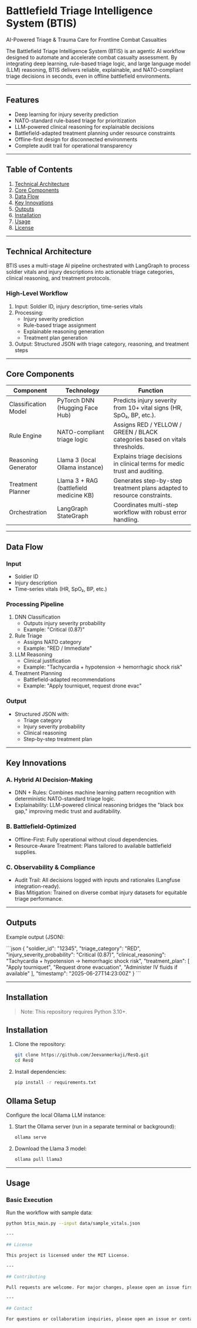 # Battlefield Triage Intelligence System (BTIS)

AI-Powered Triage & Trauma Care for Frontline Combat Casualties

The Battlefield Triage Intelligence System (BTIS) is an agentic AI workflow designed to automate and accelerate combat casualty assessment. By integrating deep learning, rule-based triage logic, and large language model (LLM) reasoning, BTIS delivers reliable, explainable, and NATO-compliant triage decisions in seconds, even in offline battlefield environments.

---

## Features

- Deep learning for injury severity prediction
- NATO-standard rule-based triage for prioritization
- LLM-powered clinical reasoning for explainable decisions
- Battlefield-adapted treatment planning under resource constraints
- Offline-first design for disconnected environments
- Complete audit trail for operational transparency

---

## Table of Contents

1. [Technical Architecture](#technical-architecture)
2. [Core Components](#core-components)
3. [Data Flow](#data-flow)
4. [Key Innovations](#key-innovations)
5. [Outputs](#outputs)
6. [Installation](#installation)
7. [Usage](#usage)
8. [License](#license)

---

## Technical Architecture

BTIS uses a multi-stage AI pipeline orchestrated with LangGraph to process soldier vitals and injury descriptions into actionable triage categories, clinical reasoning, and treatment protocols.

### High-Level Workflow

1. Input: Soldier ID, injury description, time-series vitals
2. Processing:
   - Injury severity prediction
   - Rule-based triage assignment
   - Explainable reasoning generation
   - Treatment plan generation
3. Output: Structured JSON with triage category, reasoning, and treatment steps

---

## Core Components

| Component            | Technology                               | Function                                                                                     |
|-----------------------|-----------------------------------------|----------------------------------------------------------------------------------------------|
| Classification Model  | PyTorch DNN (Hugging Face Hub)         | Predicts injury severity from 10+ vital signs (HR, SpO₂, BP, etc.).                         |
| Rule Engine           | NATO-compliant triage logic             | Assigns RED / YELLOW / GREEN / BLACK categories based on vitals thresholds.                 |
| Reasoning Generator   | Llama 3 (local Ollama instance)         | Explains triage decisions in clinical terms for medic trust and auditing.                   |
| Treatment Planner     | Llama 3 + RAG (battlefield medicine KB) | Generates step-by-step treatment plans adapted to resource constraints.                     |
| Orchestration         | LangGraph StateGraph                    | Coordinates multi-step workflow with robust error handling.                                 |

---

## Data Flow

### Input

- Soldier ID
- Injury description
- Time-series vitals (HR, SpO₂, BP, etc.)

### Processing Pipeline

1. DNN Classification
   - Outputs injury severity probability
   - Example: "Critical (0.87)"
2. Rule Triage
   - Assigns NATO category
   - Example: "RED / Immediate"
3. LLM Reasoning
   - Clinical justification
   - Example: "Tachycardia + hypotension → hemorrhagic shock risk"
4. Treatment Planning
   - Battlefield-adapted recommendations
   - Example: "Apply tourniquet, request drone evac"

### Output

- Structured JSON with:
  - Triage category
  - Injury severity probability
  - Clinical reasoning
  - Step-by-step treatment plan

---

## Key Innovations

### A. Hybrid AI Decision-Making

- DNN + Rules: Combines machine learning pattern recognition with deterministic NATO-standard triage logic.
- Explainability: LLM-powered clinical reasoning bridges the "black box gap," improving medic trust and auditability.

### B. Battlefield-Optimized

- Offline-First: Fully operational without cloud dependencies.
- Resource-Aware Treatment: Plans tailored to available battlefield supplies.

### C. Observability & Compliance

- Audit Trail: All decisions logged with inputs and rationales (Langfuse integration-ready).
- Bias Mitigation: Trained on diverse combat injury datasets for equitable triage performance.

---

## Outputs

Example output (JSON):

\`\`\`json
{
  "soldier_id": "12345",
  "triage_category": "RED",
  "injury_severity_probability": "Critical (0.87)",
  "clinical_reasoning": "Tachycardia + hypotension → hemorrhagic shock risk",
  "treatment_plan": [
    "Apply tourniquet",
    "Request drone evacuation",
    "Administer IV fluids if available"
  ],
  "timestamp": "2025-06-27T14:23:00Z"
}
\`\`\`

---

## Installation

> Note: This repository requires Python 3.10+.

## Installation

1. Clone the repository:
   ```bash
   git clone https://github.com/Jeevanmerkaji/ResQ.git
   cd ResQ
   ```

2. Install dependencies:
   ```bash
   pip install -r requirements.txt
   ```


## Ollama Setup

Configure the local Ollama LLM instance:

1. Start the Ollama server (run in a separate terminal or background):
   ```bash
   ollama serve
   ```

2. Download the Llama 3 model:
   ```bash
   ollama pull llama3
   ```

---

## Usage

### Basic Execution
Run the workflow with sample data:
```bash
python btis_main.py --input data/sample_vitals.json

---

## License

This project is licensed under the MIT License.

---

## Contributing

Pull requests are welcome. For major changes, please open an issue first to discuss what you would like to change.

---

## Contact

For questions or collaboration inquiries, please open an issue or contact jeevanms5355@gmail.com.
